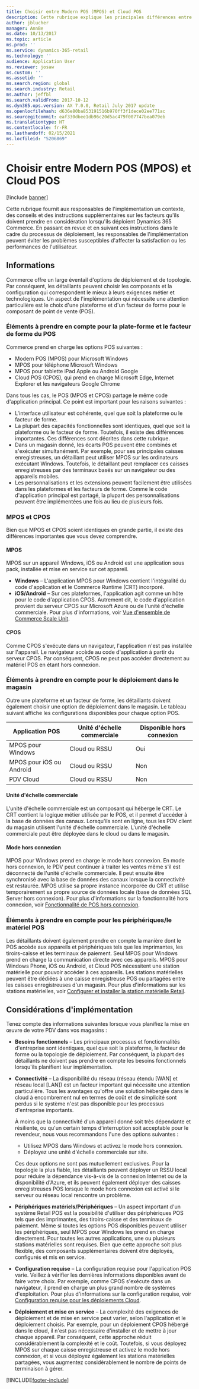 ```yaml
---
title: Choisir entre Modern POS (MPOS) et Cloud POS
description: Cette rubrique explique les principales différences entre Modern POS et Cloud POS. Elle décrit également les différents facteurs qui doivent être pris en considération par les détaillants qui implémentent Dynamics 365 Commerce pour les aider à faire le meilleur choix pour leurs besoins.
author: jblucher
manager: AnnBe
ms.date: 10/13/2017
ms.topic: article
ms.prod: ''
ms.service: dynamics-365-retail
ms.technology: ''
audience: Application User
ms.reviewer: josaw
ms.custom: ''
ms.assetid: ''
ms.search.region: global
ms.search.industry: Retail
ms.author: jeffbl
ms.search.validFrom: 2017-10-12
ms.dyn365.ops.version: AX 7.0.0, Retail July 2017 update
ms.openlocfilehash: d636e80ba853191516b970ff3f1dece02ee771ac
ms.sourcegitcommit: eaf330dbee1db96c20d5ac479f007747bea079eb
ms.translationtype: HT
ms.contentlocale: fr-FR
ms.lasthandoff: 02/15/2021
ms.locfileid: "5206869"
---
```

# <a name="choose-between-modern-pos-mpos-and-cloud-pos"></a>Choisir entre Modern POS (MPOS) et Cloud POS

[!include [banner](includes/banner.md)]

Cette rubrique fournit aux responsables de l'implémentation un contexte, des conseils et des instructions supplémentaires sur les facteurs qu'ils doivent prendre en considération lorsqu'ils déploient Dynamics 365 Commerce. En passant en revue et en suivant ces instructions dans le cadre du processus de déploiement, les responsables de l'implémentation peuvent éviter les problèmes susceptibles d'affecter la satisfaction ou les performances de l'utilisateur.

## <a name="insights"></a>Informations

Commerce offre un large éventail d'options de déploiement et de topologie. Par conséquent, les détaillants peuvent choisir les composants et la configuration qui correspondent le mieux à leurs exigences métier et technologiques. Un aspect de l'implémentation qui nécessite une attention particulière est le choix d'une plateforme et d'un facteur de forme pour le composant de point de vente (POS).

### <a name="pos-platform-and-form-factor-considerations"></a>Éléments à prendre en compte pour la plate-forme et le facteur de forme du POS

Commerce prend en charge les options POS suivantes :

- Modern POS (MPOS) pour Microsoft Windows
- MPOS pour téléphone Microsoft Windows
- MPOS pour tablette iPad Apple ou Android Google
- Cloud POS (CPOS), qui prend en charge Microsoft Edge, Internet Explorer et les navigateurs Google Chrome

Dans tous les cas, le POS (MPOS et CPOS) partage le même code d'application principal. Ce point est important pour les raisons suivantes :

- L'interface utilisateur est cohérente, quel que soit la plateforme ou le facteur de forme.
- La plupart des capacités fonctionnelles sont identiques, quel que soit la plateforme ou le facteur de forme. Toutefois, il existe des différences importantes. Ces différences sont décrites dans cette rubrique.
- Dans un magasin donné, les écarts POS peuvent être combinés et s'exécuter simultanément. Par exemple, pour ses principales caisses enregistreuses, un détaillant peut utiliser MPOS sur les ordinateurs exécutant Windows. Toutefois, le détaillant peut remplacer ces caisses enregistreuses par des terminaux basés sur un navigateur ou des appareils mobiles.
- Les personnalisations et les extensions peuvent facilement être utilisées dans les plateformes et les facteurs de forme. Comme le code d'application principal est partagé, la plupart des personnalisations peuvent être implémentées une fois au lieu de plusieurs fois.

### <a name="mpos-vs-cpos"></a>MPOS et CPOS

Bien que MPOS et CPOS soient identiques en grande partie, il existe des différences importantes que vous devez comprendre.

#### <a name="mpos"></a>MPOS

MPOS sur un appareil Windows, iOS ou Android est une application sous pack, installée et mise en service sur cet appareil.

- **Windows** – L'application MPOS pour Windows contient l'intégralité du code d'application et le Commerce Runtime (CRT) incorporé. 
- **iOS/Android** – Sur ces plateformes, l'application agit comme un hôte pour le code d'application CPOS. Autrement dit, le code d'application provient du serveur CPOS sur Microsoft Azure ou de l'unité d'échelle commerciale. Pour plus d'informations, voir [Vue d'ensemble de Commerce Scale Unit](https://docs.microsoft.com/dynamics365/unified-operations/retail/dev-itpro/retail-store-system-begin).

#### <a name="cpos"></a>CPOS

Comme CPOS s'exécute dans un navigateur, l'application n'est pas installée sur l'appareil. Le navigateur accède au code d'application à partir du serveur CPOS. Par conséquent, CPOS ne peut pas accéder directement au matériel POS en étant hors connexion.

### <a name="store-deployment-considerations"></a>Éléments à prendre en compte pour le déploiement dans le magasin

Outre une plateforme et un facteur de forme, les détaillants doivent également choisir une option de déploiement dans le magasin. Le tableau suivant affiche les configurations disponibles pour chaque option POS.

| Application POS         | Unité d'échelle commerciale | Disponible hors connexion |
|-------------------------|---------------|-------------------|
| MPOS pour Windows        | Cloud ou RSSU | Oui               |
| MPOS pour iOS ou Android | Cloud ou RSSU | Non                |
| PDV Cloud               | Cloud ou RSSU | Non                |

#### <a name="commerce-scale-unit"></a>Unité d'échelle commerciale

L'unité d'échelle commerciale est un composant qui héberge le CRT. Le CRT contient la logique métier utilisée par le POS, et il permet d'accéder à la base de données des canaux. Lorsqu'ils sont en ligne, tous les PDV client du magasin utilisent l'unité d'échelle commerciale. L'unité d'échelle commerciale peut être déployée dans le cloud ou dans le magasin.

#### <a name="offline-mode"></a>Mode hors connexion

MPOS pour Windows prend en charge le mode hors connexion. En mode hors connexion, le PDV peut continuer à traiter les ventes même s'il est déconnecté de l'unité d'échelle commerciale. Il peut ensuite être synchronisé avec la base de données des canaux lorsque la connectivité est restaurée. MPOS utilise sa propre instance incorporée du CRT et utilise temporairement sa propre source de données locale (base de données SQL Server hors connexion). Pour plus d'informations sur la fonctionnalité hors connexion, voir [Fonctionnalité de POS hors connexion](https://docs.microsoft.com/dynamics365/unified-operations/retail/pos-offline-functionality).

### <a name="pos-peripheralhardware-considerations"></a>Éléments à prendre en compte pour les périphériques/le matériel POS

Les détaillants doivent également prendre en compte la manière dont le POS accède aux appareils et périphériques tels que les imprimantes, les tiroirs-caisse et les terminaux de paiement. Seul MPOS pour Windows prend en charge la communication directe avec ces appareils. MPOS pour Windows Phone, iOS ou Android, et Cloud POS nécessitent une station matérielle pour pouvoir accéder à ces appareils. Les stations matérielles peuvent être dédiées à une caisse enregistreuse POS ou partagées entre les caisses enregistreuses d'un magasin. Pour plus d'informations sur les stations matérielles, voir [Configurer et installer la station matérielle Retail](https://docs.microsoft.com/dynamics365/unified-operations/retail/retail-hardware-station-configuration-installation).

## <a name="implementation-considerations"></a>Considérations d'implémentation

Tenez compte des informations suivantes lorsque vous planifiez la mise en œuvre de votre PDV dans vos magasins :

- **Besoins fonctionnels** – Les principaux processus et fonctionnalités d'entreprise sont identiques, quel que soit la plateforme, le facteur de forme ou la topologie de déploiement. Par conséquent, la plupart des détaillants ne doivent pas prendre en compte les besoins fonctionnels lorsqu'ils planifient leur implémentation.
- **Connectivité** – La disponibilité du réseau (réseau étendu \[WAN\] et réseau local \[LAN\]) est un facteur important qui nécessite une attention particulière. Tous les avantages qu'offre une solution hébergée dans le cloud à encombrement nul en termes de coût et de simplicité sont perdus si le système n'est pas disponible pour les processus d'entreprise importants.

    À moins que la connectivité d'un appareil donné soit très dépendante et résiliente, ou qu'un certain temps d'interruption soit acceptable pour le revendeur, nous vous recommandons l'une des options suivantes :

    - Utilisez MPOS dans Windows et activez le mode hors connexion.
    - Déployez une unité d'échelle commerciale sur site.

    Ces deux options ne sont pas mutuellement exclusives. Pour la topologie la plus fiable, les détaillants peuvent déployer un RSSU local pour réduire la dépendance vis-à-vis de la connexion Internet ou de la disponibilité d'Azure, et ils peuvent également déployer des caisses enregistreuses POS lorsque le mode hors connexion est activé si le serveur ou réseau local rencontre un problème.

- **Périphériques matériels/Périphériques** – Un aspect important d'un système Retail POS est la possibilité d'utiliser des périphériques POS tels que des imprimantes, des tiroirs-caisse et des terminaux de paiement. Même si toutes les options POS disponibles peuvent utiliser les périphériques, seul MPOS pour Windows les prend en charge directement. Pour toutes les autres applications, une ou plusieurs stations matérielles sont requises. Bien que cette approche soit plus flexible, des composants supplémentaires doivent être déployés, configurés et mis en service.
- **Configuration requise** – La configuration requise pour l'application POS varie. Veillez à vérifier les dernières informations disponibles avant de faire votre choix. Par exemple, comme CPOS s'exécute dans un navigateur, il prend en charge un plus grand nombre de systèmes d'exploitation. Pour plus d'informations sur la configuration requise, voir [Configuration requise pour les déploiements Cloud](https://docs.microsoft.com/dynamics365/unified-operations/fin-and-ops/get-started/system-requirements).
- **Déploiement et mise en service** – La complexité des exigences de déploiement et de mise en service peut varier, selon l'application et le déploiement choisis. Par exemple, pour un déploiement CPOS hébergé dans le cloud, il n'est pas nécessaire d'installer et de mettre à jour chaque appareil. Par conséquent, cette approche réduit considérablement la complexité et le coût. Toutefois, si vous déployez MPOS sur chaque caisse enregistreuse et activez le mode hors connexion, et si vous déployez également les stations matérielles partagées, vous augmentez considérablement le nombre de points de terminaison à gérer.


[!INCLUDE[footer-include](../includes/footer-banner.md)]